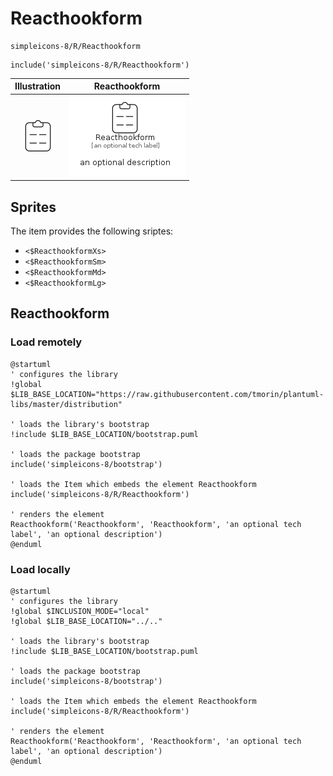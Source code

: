 # Reacthookform


```text
simpleicons-8/R/Reacthookform
```

```text
include('simpleicons-8/R/Reacthookform')
```



| Illustration | Reacthookform |
| :---: | :---: |
| ![illustration for Illustration](../../simpleicons-8/R/Reacthookform.png) | ![illustration for Reacthookform](../../simpleicons-8/R/Reacthookform.Local.png) |



## Sprites
The item provides the following sriptes:

- `<$ReacthookformXs>`
- `<$ReacthookformSm>`
- `<$ReacthookformMd>`
- `<$ReacthookformLg>`





## Reacthookform

### Load remotely
```plantuml
@startuml
' configures the library
!global $LIB_BASE_LOCATION="https://raw.githubusercontent.com/tmorin/plantuml-libs/master/distribution"

' loads the library's bootstrap
!include $LIB_BASE_LOCATION/bootstrap.puml

' loads the package bootstrap
include('simpleicons-8/bootstrap')

' loads the Item which embeds the element Reacthookform
include('simpleicons-8/R/Reacthookform')

' renders the element
Reacthookform('Reacthookform', 'Reacthookform', 'an optional tech label', 'an optional description')
@enduml
```

### Load locally
```plantuml
@startuml
' configures the library
!global $INCLUSION_MODE="local"
!global $LIB_BASE_LOCATION="../.."

' loads the library's bootstrap
!include $LIB_BASE_LOCATION/bootstrap.puml

' loads the package bootstrap
include('simpleicons-8/bootstrap')

' loads the Item which embeds the element Reacthookform
include('simpleicons-8/R/Reacthookform')

' renders the element
Reacthookform('Reacthookform', 'Reacthookform', 'an optional tech label', 'an optional description')
@enduml
```

